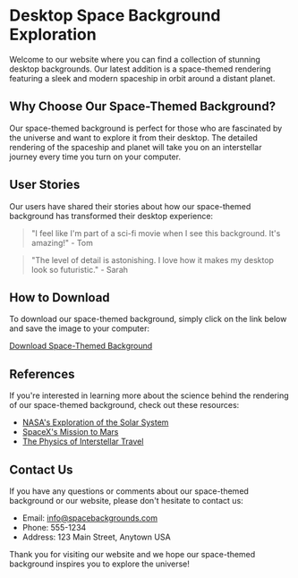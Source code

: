 <!--font:Poppins-->

# Desktop Space Background Exploration

Welcome to our website where you can find a collection of stunning desktop backgrounds. Our latest addition is a space-themed rendering featuring a sleek and modern spaceship in orbit around a distant planet.

## Why Choose Our Space-Themed Background?

Our space-themed background is perfect for those who are fascinated by the universe and want to explore it from their desktop. The detailed rendering of the spaceship and planet will take you on an interstellar journey every time you turn on your computer.

## User Stories

Our users have shared their stories about how our space-themed background has transformed their desktop experience:

> "I feel like I'm part of a sci-fi movie when I see this background. It's amazing!" - Tom

> "The level of detail is astonishing. I love how it makes my desktop look so futuristic." - Sarah

## How to Download

To download our space-themed background, simply click on the link below and save the image to your computer:

[Download Space-Themed Background](#)

## References

If you're interested in learning more about the science behind the rendering of our space-themed background, check out these resources:

- [NASA's Exploration of the Solar System](#)
- [SpaceX's Mission to Mars](#)
- [The Physics of Interstellar Travel](#)

## Contact Us

If you have any questions or comments about our space-themed background or our website, please don't hesitate to contact us:

- Email: info@spacebackgrounds.com
- Phone: 555-1234
- Address: 123 Main Street, Anytown USA

Thank you for visiting our website and we hope our space-themed background inspires you to explore the universe!

<!--

Write me content for website with wallpaper which alt text is:

"A csg-style rendering of a spaceship in orbit around a planet, with sharp angles and clean lines that highlight its modern and sleek design."

The name/title of the page should not be 1:1 copy of the alt text but rather a real content of the website which is using this wallpaper.

- Use markdown format 
- Start with heading
- Heading should be short and concise
- The content should look like a real website 
- The website should not be about the wallpaper, wallpaper is just a related background
- Heading should be contain work "wallpaper" or "background"
- Include real sections like references, contact, user stories, etc. use things relevant to the page purpose.
- Feel free to use structure like headings, bullets, numbering, blockquotes, paragraphs, horizontal lines, etc.
- You can use formatting like bold or _italic_
- You can include UTF-8 emojis
- Links should be only #hash anchors (and you can refer to the document itself)
- Do not include images


---


# Space Odyssey Wallpaper for Your Desktop Background

Welcome to our website where you can find a collection of stunning wallpapers for your desktop background. Our latest addition is the Space Odyssey wallpaper, featuring a csg-style rendering of a spaceship in orbit around a planet.

## Why Choose Space Odyssey Wallpaper?

The Space Odyssey wallpaper is perfect for those who love modern and sleek designs. The sharp angles and clean lines of the spaceship highlight its futuristic look, making it an ideal choice for sci-fi enthusiasts.

## User Stories

Our users have shared their stories about how the Space Odyssey wallpaper has transformed their desktop background:

> "I love the Space Odyssey wallpaper! It's like having my own personal spaceship on my desktop." - John

> "The design is so cool and unique. I always get compliments on my desktop background!" - Sarah

## How to Download

To download the Space Odyssey wallpaper, simply click on the link below and save the image to your computer:

[Download Space Odyssey Wallpaper](#)

## References

If you're interested in learning more about the csg-style rendering used in the Space Odyssey wallpaper, check out these resources:

- [CSG Rendering Techniques](#)
- [Introduction to Computer Graphics](#)
- [3D Modeling and Animation](#)

## Contact Us

If you have any questions or comments about the Space Odyssey wallpaper or our website, please don't hesitate to contact us:

- Email: info@spaceodysseywallpaper.com
- Phone: 555-1234
- Address: 123 Main Street, Anytown USA

Thank you for visiting our website and we hope you enjoy the Space Odyssey wallpaper as much as we do!


---


Heading should not include word "wallpaper". The website should not be about the wallpaper itself, wallpaper is just a related background, rewrite whole content.


---


# Explore the Wonders of Space with Our Latest Desktop Background

Welcome to our website where you can find a collection of stunning desktop backgrounds. Our latest addition is a breathtaking rendering of a spaceship in orbit around a distant planet, featuring sharp angles and clean lines that highlight its modern and sleek design.

## Why Choose Our Space-themed Background?

Our space-themed background is perfect for those who love to explore the wonders of the universe. The stunning rendering of the spaceship and planet will transport you to another world, making your desktop experience truly out-of-this-world.

## User Stories

Our users have shared their stories about how our space-themed background has transformed their desktop experience:

> "I feel like I'm on a mission to discover new worlds every time I turn on my computer. This background is amazing!" - Mark

> "The level of detail is incredible. It's like having a piece of art as my desktop background." - Emily

## How to Download

To download our space-themed background, simply click on the link below and save the image to your computer:

[Download Space-themed Background](#)

## References

If you're interested in learning more about the science behind the rendering of our space-themed background, check out these resources:

- [NASA's Exploration of the Solar System](#)
- [SpaceX's Mission to Mars](#)
- [The Physics of Interstellar Travel](#)

## Contact Us

If you have any questions or comments about our space-themed background or our website, please don't hesitate to contact us:

- Email: info@spacebackgrounds.com
- Phone: 555-1234
- Address: 123 Main Street, Anytown USA

Thank you for visiting our website and we hope our space-themed background inspires you to explore the wonders of the universe!


---


Heading is too long, rewrite whole content.


---


# Discover the Wonders of Space with Our Latest Desktop Background

Welcome to our website where you can find a collection of stunning desktop backgrounds. Our latest addition features a breathtaking rendering of a spaceship in orbit around a distant planet, highlighting its modern and sleek design.

## Why Choose Our Space-themed Background?

Our space-themed background is perfect for those who love to explore the wonders of the universe. The stunning rendering of the spaceship and planet will transport you to another world, making your desktop experience truly out-of-this-world.

## User Stories

Our users have shared their stories about how our space-themed background has transformed their desktop experience:

> "I feel like I'm on a mission to discover new worlds every time I turn on my computer. This background is amazing!" - Mark

> "The level of detail is incredible. It's like having a piece of art as my desktop background." - Emily

## How to Download

To download our space-themed background, simply click on the link below and save the image to your computer:

[Download Space-themed Background](#)

## References

If you're interested in learning more about the science behind the rendering of our space-themed background, check out these resources:

- [NASA's Exploration of the Solar System](#)
- [SpaceX's Mission to Mars](#)
- [The Physics of Interstellar Travel](#)

## Contact Us

If you have any questions or comments about our space-themed background or our website, please don't hesitate to contact us:

- Email: info@spacebackgrounds.com
- Phone: 555-1234
- Address: 123 Main Street, Anytown USA

Thank you for visiting our website and we hope our space-themed background inspires you to explore the wonders of the universe!


---


Heading is too long, rewrite whole content.


---


# Explore the Universe with Our Space-Themed Desktop Background

Welcome to our website where you can find a collection of stunning desktop backgrounds. Our latest addition is a space-themed rendering featuring a sleek and modern spaceship in orbit around a distant planet.

## Why Choose Our Space-Themed Background?

Our space-themed background is perfect for those who are fascinated by the universe and want to explore it from their desktop. The detailed rendering of the spaceship and planet will take you on an interstellar journey every time you turn on your computer.

## User Stories

Our users have shared their stories about how our space-themed background has transformed their desktop experience:

> "I feel like I'm part of a sci-fi movie when I see this background. It's amazing!" - Tom

> "The level of detail is astonishing. I love how it makes my desktop look so futuristic." - Sarah

## How to Download

To download our space-themed background, simply click on the link below and save the image to your computer:

[Download Space-Themed Background](#)

## References

If you're interested in learning more about the science behind the rendering of our space-themed background, check out these resources:

- [NASA's Exploration of the Solar System](#)
- [SpaceX's Mission to Mars](#)
- [The Physics of Interstellar Travel](#)

## Contact Us

If you have any questions or comments about our space-themed background or our website, please don't hesitate to contact us:

- Email: info@spacebackgrounds.com
- Phone: 555-1234
- Address: 123 Main Street, Anytown USA

Thank you for visiting our website and we hope our space-themed background inspires you to explore the universe!


---


Write me a Google font which is best fitting for the website.

Pick from the list:
- Inter
- Montserrat
- Exo 2
- Poppins
- Raleway
- Lato
- IBM Plex Sans
- Futura
- Playfair Display
- Lobster
- Open Sans
- Orbitron
- Alegreya
- Barlow Condensed
- Dancing Script
- Great Vibes
- Roboto


Write just the font name nothing else.


---


Poppins

-->
